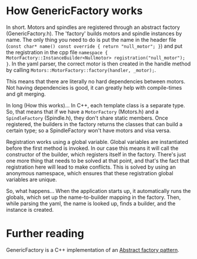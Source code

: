 # How GenericFactory works

In short. Motors and spindles are registered through an abstract factory 
(GenericFactory.h). The 'factory' builds motors and spindle instances 
by name. The only thing you need to do is put the name in the header
 file (`const char* name() const override { return "null_motor"; }`) 
and put the registration in the cpp file 
`namespace { MotorFactory::InstanceBuilder<Nullmotor> registration("null_motor"); }`.
 In the yaml parser, the correct motor is then created in the handle 
method by calling `Motors::MotorFactory::factory(handler, _motor);`.

This means that there are literally no hard dependencies between motors. 
Not having dependencies is good, it can greatly help with compile-times 
and git merging. 

In long (How this works)... In C++, each template class is a separate 
type. So, that means that if we have a `MotorFactory` (Motors.h) and 
a `SpindleFactory` (Spindle.h), they don't share static members. Once 
registered, the builders in the factory returns the classes that can 
build a certain type; so a SpindleFactory won't have motors and visa 
versa. 

Registration works using a global variable. Global variables are 
instantiated before the first method is invoked. In our case this 
means it will call the constructor of the builder, which registers 
itself in the factory. There's just one more thing that needs to be 
solved at that point, and that's the fact that registration here will 
lead to make conflicts. This is solved by using an anonymous namespace,
 which ensures that these registration global variables are unique.

So, what happens... When the application starts up, it automatically 
runs the globals, which set up the name-to-builder mapping in the 
factory. Then, while parsing the yaml, the name is looked up, finds
a builder, and the instance is created.

# Further reading

GenericFactory is a C++ implementation of an 
[Abstract factory pattern](https://en.wikipedia.org/wiki/Abstract_factory_pattern).
